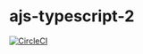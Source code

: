 # ajs-typescript-2

[![CircleCI](https://circleci.com/gh/Kirinochka/ajs-typescript-2/tree/main.svg?style=svg)](https://circleci.com/gh/Kirinochka/ajs-typescript-2/tree/main)
